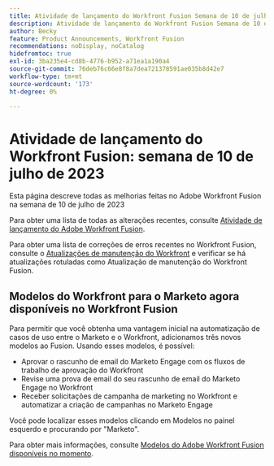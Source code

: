 ```yaml
---
title: Atividade de lançamento do Workfront Fusion Semana de 10 de julho de 2023
description: Atividade de lançamento do Workfront Fusion Semana de 10 de julho de 2023
author: Becky
feature: Product Announcements, Workfront Fusion
recommendations: noDisplay, noCatalog
hidefromtoc: true
exl-id: 3ba235e4-cd8b-4776-b952-a71ea1a190a4
source-git-commit: 76deb76c66e8f8a7dea721378591ae035b8d42e7
workflow-type: tm+mt
source-wordcount: '173'
ht-degree: 0%

---
```


# Atividade de lançamento do Workfront Fusion: semana de 10 de julho de 2023

Esta página descreve todas as melhorias feitas no Adobe Workfront Fusion na semana de 10 de julho de 2023

Para obter uma lista de todas as alterações recentes, consulte [Atividade de lançamento do Adobe Workfront Fusion](../../../product-announcements/product-releases/fusion-release-activity/fusion-release-activity.md).

Para obter uma lista de correções de erros recentes no Workfront Fusion, consulte o [Atualizações de manutenção do Workfront](https://experienceleague.adobe.com/docs/workfront-known-issues/releases/current-updates.html) e verificar se há atualizações rotuladas como Atualização de manutenção do Workfront Fusion.

## Modelos do Workfront para o Marketo agora disponíveis no Workfront Fusion

Para permitir que você obtenha uma vantagem inicial na automatização de casos de uso entre o Marketo e o Workfront, adicionamos três novos modelos ao Fusion. Usando esses modelos, é possível:

* Aprovar o rascunho de email do Marketo Engage com os fluxos de trabalho de aprovação do Workfront
* Revise uma prova de email do seu rascunho de email do Marketo Engage no Workfront
* Receber solicitações de campanha de marketing no Workfront e automatizar a criação de campanhas no Marketo Engage

Você pode localizar esses modelos clicando em Modelos no painel esquerdo e procurando por &quot;Marketo&quot;.

Para obter mais informações, consulte [Modelos do Adobe Workfront Fusion disponíveis no momento](/help/quicksilver/workfront-fusion/scenarios/templates/currently-available-fusion-templates.md#workfront-marketo-templates).
